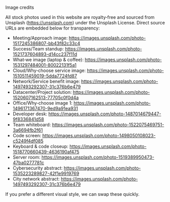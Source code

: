 Image credits

All stock photos used in this website are royalty‑free and sourced from Unsplash (https://unsplash.com) under the Unsplash License. Direct source URLs are embedded below for transparency:

- Meeting/Approach image: https://images.unsplash.com/photo-1517245386807-bb43f82c33c4
- Success/Team standup: https://images.unsplash.com/photo-1521737604893-d14cc237f11d
- What‑we image (laptop & coffee): https://images.unsplash.com/photo-1531297484001-80022131f5a1
- Cloud/Why‑choose service image: https://images.unsplash.com/photo-1510511459019-5dda7724fd87
- Network/Service benefit image: https://images.unsplash.com/photo-1497493292307-31c376b6e479
- Datacenter/Project solution: https://images.unsplash.com/photo-1520607162513-77705c0f0d4a
- Office/Why‑choose image 1: https://images.unsplash.com/photo-1496171367470-9ed9a91ea931
- Developer desk: https://images.unsplash.com/photo-1487014679447-9f8336841d58
- Team whiteboard: https://images.unsplash.com/photo-1522075469751-3a6694fb2f61
- Code screen: https://images.unsplash.com/photo-1498050108023-c5249f4df085
- Keyboard & code closeup: https://images.unsplash.com/photo-1518770660439-4636190af475
- Server room: https://images.unsplash.com/photo-1519389950473-47ba0277781c
- Cybersecurity abstract: https://images.unsplash.com/photo-1535223289827-42f1e9919769
- City network abstract: https://images.unsplash.com/photo-1497493292307-31c376b6e479

If you prefer a different visual style, we can swap these quickly.
